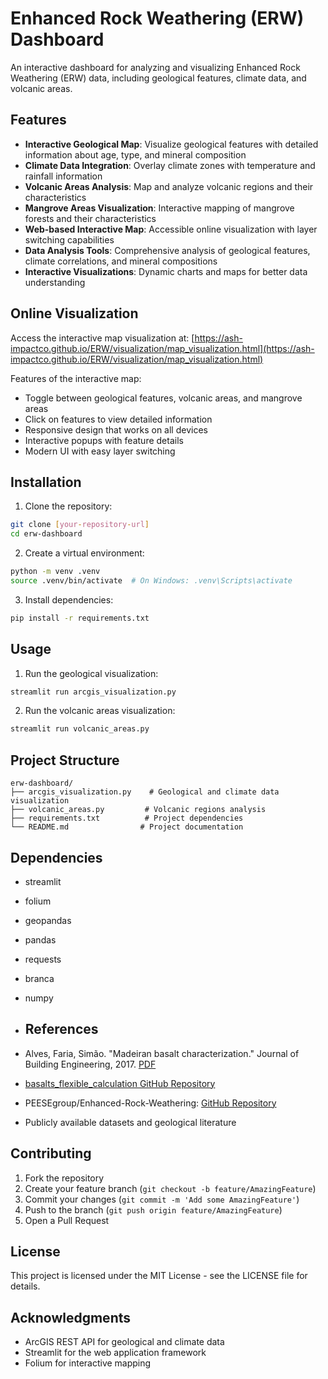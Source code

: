 # Enhanced Rock Weathering (ERW) Dashboard

An interactive dashboard for analyzing and visualizing Enhanced Rock Weathering (ERW) data, including geological features, climate data, and volcanic areas.

## Features

- **Interactive Geological Map**: Visualize geological features with detailed information about age, type, and mineral composition
- **Climate Data Integration**: Overlay climate zones with temperature and rainfall information
- **Volcanic Areas Analysis**: Map and analyze volcanic regions and their characteristics
- **Mangrove Areas Visualization**: Interactive mapping of mangrove forests and their characteristics
- **Web-based Interactive Map**: Accessible online visualization with layer switching capabilities
- **Data Analysis Tools**: Comprehensive analysis of geological features, climate correlations, and mineral compositions
- **Interactive Visualizations**: Dynamic charts and maps for better data understanding

## Online Visualization

Access the interactive map visualization at: [https://ash-impactco.github.io/ERW/visualization/map_visualization.html](https://ash-impactco.github.io/ERW/visualization/map_visualization.html)

Features of the interactive map:
- Toggle between geological features, volcanic areas, and mangrove areas
- Click on features to view detailed information
- Responsive design that works on all devices
- Interactive popups with feature details
- Modern UI with easy layer switching

## Installation

1. Clone the repository:
```bash
git clone [your-repository-url]
cd erw-dashboard
```

2. Create a virtual environment:
```bash
python -m venv .venv
source .venv/bin/activate  # On Windows: .venv\Scripts\activate
```

3. Install dependencies:
```bash
pip install -r requirements.txt
```

## Usage

1. Run the geological visualization:
```bash
streamlit run arcgis_visualization.py
```

2. Run the volcanic areas visualization:
```bash
streamlit run volcanic_areas.py
```

## Project Structure

```
erw-dashboard/
├── arcgis_visualization.py    # Geological and climate data visualization
├── volcanic_areas.py         # Volcanic regions analysis
├── requirements.txt          # Project dependencies
└── README.md                # Project documentation
```

## Dependencies

- streamlit
- folium
- geopandas
- pandas
- requests
- branca
- numpy

- ## References

- Alves, Faria, Simão. "Madeiran basalt characterization." Journal of Building Engineering, 2017. [PDF](https://research.unl.pt/ws/portalfiles/portal/3160539/RI_Alves_Faria_Simao_Madeiran_basalt_characterizarion_JBE2017_manuscript.pdf)
- [basalts_flexible_calculation GitHub Repository](https://github.com/iozer/basalts_flexible_calculation)
- PEESEgroup/Enhanced-Rock-Weathering: [GitHub Repository](https://github.com/PEESEgroup/Enhanced-Rock-Weathering)
- Publicly available datasets and geological literature

## Contributing

1. Fork the repository
2. Create your feature branch (`git checkout -b feature/AmazingFeature`)
3. Commit your changes (`git commit -m 'Add some AmazingFeature'`)
4. Push to the branch (`git push origin feature/AmazingFeature`)
5. Open a Pull Request

## License

This project is licensed under the MIT License - see the LICENSE file for details.

## Acknowledgments

- ArcGIS REST API for geological and climate data
- Streamlit for the web application framework
- Folium for interactive mapping
